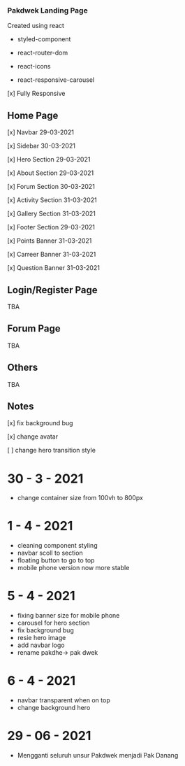 ### Pakdwek Landing Page

Created using react

- styled-component

- react-router-dom

- react-icons

- react-responsive-carousel

[x] Fully Responsive

## Home Page

[x] Navbar 29-03-2021

[x] Sidebar 30-03-2021

[x] Hero Section 29-03-2021

[x] About Section 29-03-2021

[x] Forum Section 30-03-2021

[x] Activity Section 31-03-2021

[x] Gallery Section 31-03-2021

[x] Footer Section 29-03-2021

[x] Points Banner 31-03-2021

[x] Carreer Banner 31-03-2021

[x] Question Banner 31-03-2021

## Login/Register Page

TBA

## Forum Page

TBA

## Others

TBA

## Notes

[x] fix background bug

[x] change avatar

[ ] change hero transition style

# 30 - 3 - 2021

- change container size from 100vh to 800px

# 1 - 4 - 2021

- cleaning component styling
- navbar scoll to section
- floating button to go to top
- mobile phone version now more stable

# 5 - 4 - 2021

- fixing banner size for mobile phone
- carousel for hero section
- fix background bug
- resie hero image
- add navbar logo
- rename pakdhe-> pak dwek

# 6 - 4 - 2021

- navbar transparent when on top
- change background hero

# 29 - 06 - 2021

- Mengganti seluruh unsur Pakdwek menjadi Pak Danang
